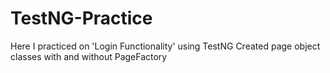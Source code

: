 # TestNG-Practice

Here I practiced on 'Login Functionality' using TestNG
Created page object classes with and without PageFactory
